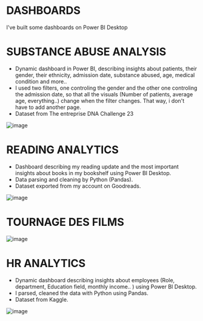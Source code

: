 # DASHBOARDS
I've built some dashboards on Power BI Desktop

# SUBSTANCE ABUSE ANALYSIS
- Dynamic dashboard in Power BI, describing insights about patients, their gender, their ethnicity, admission date, substance abused, age, medical condition and more..
- I used two filters, one controling the gender and the other one controling the admission date, so that all the visuals (Number of patients, average age, everything..) change when the filter changes. That way, i don't have to add another page.
- Dataset from The entreprise DNA Challenge 23

![image](https://user-images.githubusercontent.com/82158822/217888848-c6475042-d935-4c98-9b5f-1688b0302c25.png)

# READING ANALYTICS 
- Dashboard describing my reading update and the most important insights about books in my bookshelf using Power BI Desktop. 
- Data parsing and cleaning by Python (Pandas).
- Dataset exported from my account on Goodreads.

![image](https://user-images.githubusercontent.com/82158822/217888702-43690201-06c2-48ef-a718-dbecdc7bad20.png)

# TOURNAGE DES FILMS
![image](https://github.com/Nouhailadr/DASHBOARDS/assets/82158822/7b83d3b4-2f57-4bf3-a409-96dea278d41c)

# HR ANALYTICS 
- Dynamic dashboard describing insights about employees (Role, department, Education field, monthly income.. ) using Power BI Desktop. 
- I parsed, cleaned the data with Python using Pandas.
- Dataset from Kaggle.

![image](https://user-images.githubusercontent.com/82158822/217888907-c58ad651-25b5-46b9-9a25-1aa3328c0dd0.png)
